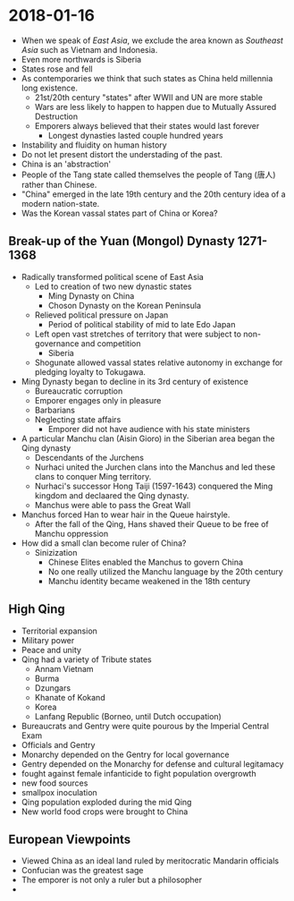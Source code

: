 # 2018-01-16

* When we speak of *East Asia*, we exclude the area known as *Southeast Asia* such as Vietnam and Indonesia.
* Even more northwards is Siberia
* States rose and fell
* As contemporaries we think that such states as China held millennia long existence.
  * 21st/20th century "states" after WWII and UN are more stable
  * Wars are less likely to happen to happen due to Mutually Assured Destruction
  * Emporers always believed that their states would last forever
    * Longest dynasties lasted couple hundred years
* Instability and fluidity on human history
* Do not let present distort the understading of the past.
* China is an 'abstraction'
* People of the Tang state called themselves the people of Tang (唐人) rather than Chinese.
* "China" emerged in the late 19th century and the 20th century idea of a modern nation-state.
* Was the Korean vassal states part of China or Korea?

## Break-up of the Yuan (Mongol) Dynasty 1271-1368
* Radically transformed political scene of East Asia
  * Led to creation of two new dynastic states
    * Ming Dynasty on China
    * Choson Dynasty on the Korean Peninsula
  * Relieved political pressure on Japan
    * Period of political stability of mid to late Edo Japan
  * Left open vast stretches of territory that were subject to non-governance and competition
    * Siberia
  * Shogunate allowed vassal states relative autonomy in exchange for pledging loyalty to Tokugawa.
* Ming Dynasty began to decline in its 3rd century of existence
  * Bureaucratic corruption
  * Emporer engages only in pleasure
  * Barbarians
  * Neglecting state affairs
    * Emporer did not have audience with his state ministers
* A particular Manchu clan (Aisin Gioro) in the Siberian area began the Qing dynasty
  * Descendants of the Jurchens
  * Nurhaci united the Jurchen clans into the Manchus and led these clans to conquer Ming territory.
  * Nurhaci's successor Hong Taiji  (1597-1643) conquered the Ming kingdom and declaared the Qing dynasty.
  * Manchus were able to pass the Great Wall
* Manchus forced Han to wear hair in the Queue hairstyle.
  * After the fall of the Qing, Hans shaved their Queue to be free of Manchu oppression
* How did a small clan become ruler of China?
  * Sinizization
    * Chinese Elites enabled the Manchus to govern China
    * No one really utilized the Manchu language by the 20th century
    * Manchu identity became weakened in the 18th century

## High Qing
* Territorial expansion
* Military power
* Peace and unity
* Qing had a variety of Tribute states
  * Annam Vietnam
  * Burma
  * Dzungars
  * Khanate of Kokand
  * Korea
  * Lanfang Republic (Borneo, until Dutch occupation)
* Bureaucrats and Gentry were quite pourous by the Imperial Central Exam
* Officials and Gentry
* Monarchy depended on the Gentry for local governance
* Gentry depended on the Monarchy for defense and cultural legitamacy
* fought against female infanticide to fight population overgrowth
* new food sources
* smallpox inoculation
* Qing population exploded during the mid Qing
* New world food crops were brought to China
## European Viewpoints
* Viewed China as an ideal land ruled by meritocratic Mandarin officials
* Confucian was the greatest sage
* The emporer is not only a ruler but a philosopher
* 